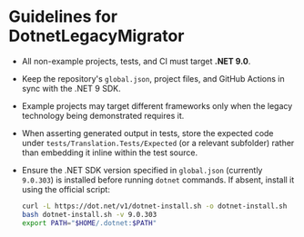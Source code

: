 # Guidelines for DotnetLegacyMigrator

- All non-example projects, tests, and CI must target **.NET 9.0**.
- Keep the repository's `global.json`, project files, and GitHub Actions in sync with the .NET 9 SDK.
- Example projects may target different frameworks only when the legacy technology being demonstrated requires it.
- When asserting generated output in tests, store the expected code under `tests/Translation.Tests/Expected` (or a relevant subfolder) rather than embedding it inline within the test source.
- Ensure the .NET SDK version specified in `global.json` (currently `9.0.303`) is installed before running `dotnet` commands. If absent, install it using the official script:

  ```bash
  curl -L https://dot.net/v1/dotnet-install.sh -o dotnet-install.sh
  bash dotnet-install.sh -v 9.0.303
  export PATH="$HOME/.dotnet:$PATH"
  ```
